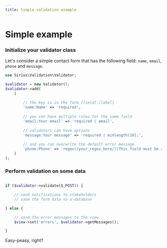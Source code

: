 ```yaml
---
title: Simple validation example
---
```


# Simple example

### Initialize your validator class

Let's consider a simple contact form that has the following field: `name`, `email`, `phone` and `message`.

```php
use Sirius\Validation\Validator;

$validator = new Validator();
$validator->add(
    [
    
        // the key is in the form [field]:[label]
        'name:Name' => 'required',
        
        // you can have multiple rules for the same field
        'email:Your email' => 'required | email',
        
        // validators can have options
        'message:Your message' => 'required | minlength(10];',
        
        // and you can overwrite the default error message
        'phone:Phone' => 'regex(/your_regex_here/)(This field must be a valid US phone number)'
    )
);
```

### Perform validation on some data

```php

if ($validator->validate($_POST)) {

    // send notifications to stakeholders
    // save the form data to a database

} else {

    // send the error messages to the view
    $view->set('errors', $validator->getMessages();

}
```

Easy-peasy, right?
